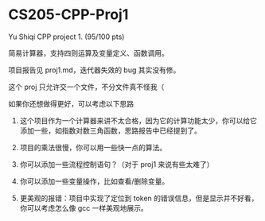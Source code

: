 # CS205-CPP-Proj1
Yu Shiqi CPP project 1. (95/100 pts)

简易计算器，支持四则运算及变量定义、函数调用。

项目报告见 proj1.md，迭代器失效的 bug 其实没有修。

这个 proj 只允许交一个文件，不分文件真不怪我（

如果你还想做得更好，可以考虑以下思路

1. 这个项目作为一个计算器来讲不太合格，因为它的计算功能太少，你可以给它添加一些，如指数对数三角函数，思路报告中已经提到了。

2. 项目的乘法很慢，你可以用一些快一点的算法。

3. 你可以添加一些流程控制语句？（对于 proj1 来说有些太难了）

4. 你可以添加一些变量操作，比如查看/删除变量。

5. 更美观的报错：项目中实现了定位到 token 的错误信息，但是显示并不好看，你可以考虑怎么像 gcc 一样美观地展示。
